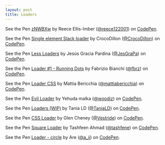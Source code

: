 ```yaml
---
layout: post
title: Loaders
---
```



<p data-height="265" data-theme-id="0" data-slug-hash="zNWBXw" data-default-tab="html,result" data-user="reece122001" data-embed-version="2" data-pen-title="zNWBXw" class="codepen">See the Pen <a href="https://codepen.io/reece122001/pen/zNWBXw/">zNWBXw</a> by Reece Ellis-Imber (<a href="http://codepen.io/reece122001">@reece122001</a>) on <a href="http://codepen.io">CodePen</a>.</p>

<p data-height="265" data-theme-id="0" data-slug-hash="Htycs" data-default-tab="css,result" data-user="CrocoDillon" data-embed-version="2" data-pen-title="Single element Slack loader" class="codepen">See the Pen <a href="https://codepen.io/CrocoDillon/pen/Htycs/">Single element Slack loader</a> by CrocoDillon (<a href="http://codepen.io/CrocoDillon">@CrocoDillon</a>) on <a href="http://codepen.io">CodePen</a>.</p>

<p data-height="265" data-theme-id="0" data-slug-hash="Hyaiw" data-default-tab="css,result" data-user="JesGraPa" data-embed-version="2" data-pen-title="Less Loaders" class="codepen">See the Pen <a href="https://codepen.io/JesGraPa/pen/Hyaiw/">Less Loaders</a> by Jesús Gracia Pardina (<a href="http://codepen.io/JesGraPa">@JesGraPa</a>) on <a href="http://codepen.io">CodePen</a>.</p>

<p data-height="265" data-theme-id="0" data-slug-hash="yEHok" data-default-tab="css,result" data-user="fbrz" data-embed-version="2" data-pen-title="Loader #1 - Running Dots" class="codepen">See the Pen <a href="https://codepen.io/fbrz/pen/yEHok/">Loader #1 - Running Dots</a> by Fabrizio Bianchi (<a href="http://codepen.io/fbrz">@fbrz</a>) on <a href="http://codepen.io">CodePen</a>.</p>

<p data-height="265" data-theme-id="0" data-slug-hash="azNyBo" data-default-tab="css,result" data-user="mattiabericchia" data-embed-version="2" data-pen-title="Loader CSS" class="codepen">See the Pen <a href="https://codepen.io/mattiabericchia/pen/azNyBo/">Loader CSS</a> by Mattia Bericchia (<a href="http://codepen.io/mattiabericchia">@mattiabericchia</a>) on <a href="http://codepen.io">CodePen</a>.</p>

<p data-height="265" data-theme-id="0" data-slug-hash="KCrin" data-default-tab="css,result" data-user="woodiz" data-embed-version="2" data-pen-title="Evil Loader" class="codepen">See the Pen <a href="https://codepen.io/woodiz/pen/KCrin/">Evil Loader</a> by Yehuda malka (<a href="http://codepen.io/woodiz">@woodiz</a>) on <a href="http://codepen.io">CodePen</a>.</p>

<p data-height="265" data-theme-id="0" data-slug-hash="oKxep" data-default-tab="css,result" data-user="TaniaLD" data-embed-version="2" data-pen-title="Loaders (WIP)" class="codepen">See the Pen <a href="https://codepen.io/TaniaLD/pen/oKxep/">Loaders (WIP)</a> by Tania LD (<a href="http://codepen.io/TaniaLD">@TaniaLD</a>) on <a href="http://codepen.io">CodePen</a>.</p>

<p data-height="265" data-theme-id="0" data-slug-hash="vHzyk" data-default-tab="css,result" data-user="Vestride" data-embed-version="2" data-pen-title="CSS Loader" class="codepen">See the Pen <a href="https://codepen.io/Vestride/pen/vHzyk/">CSS Loader</a> by Glen Cheney (<a href="http://codepen.io/Vestride">@Vestride</a>) on <a href="http://codepen.io">CodePen</a>.</p>

<p data-height="265" data-theme-id="0" data-slug-hash="raEqrJ" data-default-tab="css,result" data-user="tashfene" data-embed-version="2" data-pen-title="Square Loader" class="codepen">See the Pen <a href="https://codepen.io/tashfene/pen/raEqrJ/">Square Loader</a> by Tashfeen Ahmad (<a href="http://codepen.io/tashfene">@tashfene</a>) on <a href="http://codepen.io">CodePen</a>.</p>

<p data-height="265" data-theme-id="0" data-slug-hash="ggewmV" data-default-tab="css,result" data-user="a_ij" data-embed-version="2" data-pen-title="Loader - circle" class="codepen">See the Pen <a href="https://codepen.io/a_ij/pen/ggewmV/">Loader - circle</a> by Are (<a href="http://codepen.io/a_ij">@a_ij</a>) on <a href="http://codepen.io">CodePen</a>.</p>

<script async src="https://production-assets.codepen.io/assets/embed/ei.js"></script>
